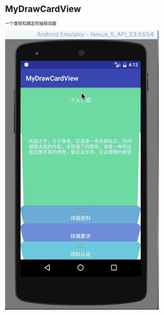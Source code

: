 # MyDrawCardView
一个类轻松搞定的抽屉动画


![image](https://github.com/haijdong/MyDrawCardView/blob/master/MyDrawCardView/2017-02-03%2016_19_02.gif)
